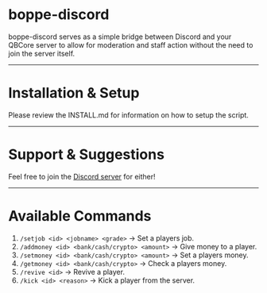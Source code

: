 # boppe-discord
boppe-discord serves as a simple bridge between Discord and your QBCore server to allow for moderation and staff action without the need to join the server itself.

---

# Installation & Setup
Please review the INSTALL.md for information on how to setup the script.

---

# Support & Suggestions
Feel free to join the [Discord server](https://discord.gg/wyeZYCrugs) for either!

---

# Available Commands
1. `/setjob <id> <jobname> <grade>` -> Set a players job.
2. `/addmoney <id> <bank/cash/crypto> <amount>` -> Give money to a player.
3. `/setmoney <id> <bank/cash/crypto> <amount>` -> Set a players money.
4. `/getmoney <id> <bank/cash/crypto>` -> Check a players money.
5. `/revive <id>` -> Revive a player.
6. `/kick <id> <reason>` -> Kick a player from the server.